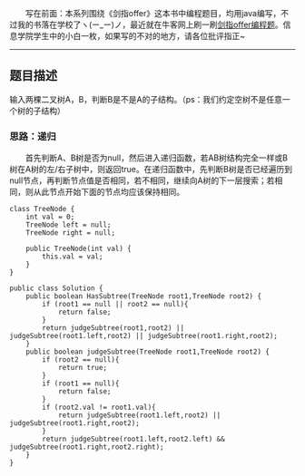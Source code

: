 &emsp;&emsp;写在前面：本系列围绕《剑指offer》这本书中编程题目，均用java编写，不过我的书落在学校了ヽ(ー_ー)ノ，最近就在牛客网上刷一刷[剑指offer编程题](https://www.nowcoder.com/ta/coding-interviews)。信息学院学生中的小白一枚，如果写的不对的地方，请各位批评指正~
___
## 题目描述
输入两棵二叉树A，B，判断B是不是A的子结构。（ps：我们约定空树不是任意一个树的子结构）
### 思路：递归
&emsp;&emsp;首先判断A、B树是否为null，然后进入递归函数，若AB树结构完全一样或B树在A树的左/右子树中，则返回true。在递归函数中，先判断B树是否已经遍历到null节点，再判断节点值是否相同，若不相同，继续向A树的下一层搜索；若相同，则从此节点开始下面的节点均应该保持相同。

```
class TreeNode {
    int val = 0;
    TreeNode left = null;
    TreeNode right = null;

    public TreeNode(int val) {
        this.val = val;
    }
}

public class Solution {
    public boolean HasSubtree(TreeNode root1,TreeNode root2) {
        if (root1 == null || root2 == null){
            return false;
        }
        return judgeSubtree(root1,root2) ||  judgeSubtree(root1.left,root2) || judgeSubtree(root1.right,root2);
    }
    public boolean judgeSubtree(TreeNode root1,TreeNode root2) {
        if (root2 == null){
            return true;
        }
        if (root1 == null){
            return false;
        }
        if (root2.val != root1.val){
            return judgeSubtree(root1.left,root2) || judgeSubtree(root1.right,root2);
        }
        return judgeSubtree(root1.left,root2.left) && judgeSubtree(root1.right,root2.right);
    }
}
```